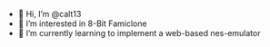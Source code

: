 - 👋 Hi, I’m @calt13
- 👀 I’m interested in 8-Bit Famiclone 
- 🌱 I’m currently learning to implement a web-based nes-emulator

<!---
calt13/calt13 is a ✨ special ✨ repository because its `README.md` (this file) appears on your GitHub profile.
You can click the Preview link to take a look at your changes.
--->
